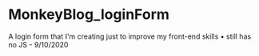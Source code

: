 # MonkeyBlog_loginForm
A login form that I'm creating just to improve my front-end skills 
• still has no JS - 9/10/2020
